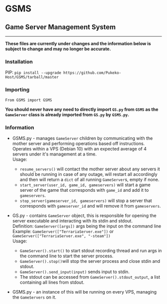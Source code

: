 # GSMS
## Game Server Management System
--- 

**These files are currently under changes and the information below is subject to change and may no longer be accurate.**

### Installation
PIP: `pip install --upgrade https://github.com/Pukeko-Host/GSMS/tarball/master`

### Importing
`From GSMS import GSMS`  
  
**You should never have any need to directly import `GS.py` from `GSMS` as the `GameServer` class is already imported from `GS.py` by `GSMS.py`.**  

### Information
 - GSMS.py - manages `GameServer` children by communicating with the mother server and performing operations based off instructions. Operates within a VPS (Debian 10) with an expected average of 4 servers under it's management at a time.  
  Usage:  
    - `resume_servers()` will contact the mother server about any servers it should be running in case of any outage, will restart all accordingly and then will return a `dict` of all running `GameServer`s, empty if none.
    - `start_server(user_id, game_id, gameservers)` will start a game server of the game that corresponds with `game_id` and add it to `gameservers`.
    - `stop_server(gameserver_id, gameservers)` will stop a server that corresponds with `gameserver_id` and will remove it from `gameservers`.


- GS.py - contains `GameServer` object, this is responsible for opening the server executable and interacting with its stdin and stdout.  
  Definition: `GameServer([args])` args being the input on the command line  
  Example: `GameServer(["TerrariaServer.exe"])` or `GameServer(["TerrariaServer.exe", "-steam"])`  
  Usage:
  - `GameServer().start()` to start stdout recording thread and run args in the command line to start the server process.
  - `GameServer().stop()`will stop the server process and close stdin and stdout.
  - `GameServer().send_input(input)` sends input to stdin.
  - The stdout can be accessed from `GameServer().stdout_output`, a list containing all lines from stdout.   
-   GSMS.py - an instance of this will be running on every VPS, managing the `GameServers` on it.
  